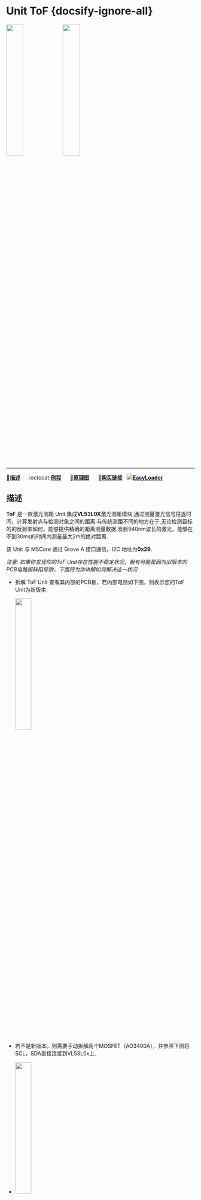 # Unit ToF {docsify-ignore-all}

<img src="assets/img/product_pics/unit/tof/unit_tof_01.jpg" width="30%" height="30%"><img src="assets/img/product_pics/unit/tof/unit_tof_02.jpg" width="30%" height="30%">

***

:memo:**[描述](#描述)**&nbsp;&nbsp;&nbsp;&nbsp;&nbsp;&nbsp;:octocat:**[例程](#例程)**&nbsp;&nbsp;&nbsp;&nbsp;&nbsp;&nbsp;:electric_plug:**[原理图](#原理图)**&nbsp;&nbsp;&nbsp;&nbsp;&nbsp;&nbsp;🛒**[购买链接](https://m5stack.com/collections/m5-unit/products/tof-sensor-unit)**&nbsp;&nbsp;&nbsp;<img src="https://m5stack.oss-cn-shenzhen.aliyuncs.com/image/EasyLoader_logo-min.jpg">**[EasyLoader](#EasyLoader)**

## 描述

**ToF** 是一款激光测距 Unit.集成**VL53L0X**激光测距模块,通过测量激光信号往返时间，计算发射点与检测对象之间的距离.与传统测距不同的地方在于,无论检测目标的的反射率如何，能够提供精确的距离测量数据.发射940nm波长的激光，能够在不到30ms的时间内测量最大2m的绝对距离.

该 Unit 与 M5Core 通过 Grove A 接口通信，I2C 地址为**0x29**.

*注意: 如果你发现你的ToF Unit存在性能不稳定状况，极有可能是因为旧版本的PCB电路板缺陷导致，下面将为你讲解如何解决这一状况*

- 拆解 ToF Unit 查看其内部的PCB板，若内部电路如下图，则表示您的ToF Unit为新版本.

  <img src="assets/img/product_pics/unit/tof/unit_tof_05.jpg" width="30%" height="30%">

- 若不是新版本，则需要手动拆解两个MOSFET（AO3400A），并参照下图将SCL，SDA直接连接到VL53L0x上.

- <img src="assets/img/product_pics/unit/tof/unit_tof_sch_02.jpg" width="30%" height="30%">

- VL53L0x的工作电压为3.3V. 因此，请确保SDA与SCL使用电压为3.3V.(M5Core的GROVE接口中的数据引脚提供3.3V，电源引脚提供5V.)

## 产品特性

- 高精度
- 最大测量距离 2m
- 激光波长: 940nm
- 开发平台: Arduino, UIFlow(Blockly, Python)
- 2x LEGO 兼容孔

## 套件清单

- 1x ToF Unit
- 1x Grove 线

## 应用

- 手势识别
- 激光测距
- 3D结构光成像（3D感应）
- 摄像机辅助（超快速自动对焦和景深图）

## 相关链接

- **[官方频道视频](https://i.youku.com/i/UNjE1ODA2MzE0OA==?spm=a2hzp.8253869.0.0)**

- **[官方论坛](http://forum.m5stack.com/)**

-  **数据手册** - [VL53L0X](https://pdf1.alldatasheet.com/datasheet-pdf/view/948120/STMICROELECTRONICS/VL53L0X.html)

## EasyLoader

<img src="https://m5stack.oss-cn-shenzhen.aliyuncs.com/image/EasyLoader_logo.png" width="100px" style="margin-top:20px">

<a href="https://m5stack.oss-cn-shenzhen.aliyuncs.com/EasyLoader/Unit/EasyLoader_TOF.exe"><button type="button" class="btn btn-primary">点击下载EasyLoader</button></a>

>1.EasyLoader是一个简洁快速的程序烧录器，每一个产品页面里的EasyLoader都提供了一个与产品相关的案例程序，通过简单步骤将其烧录至主控，能够进行一系列的功能验证.

>2.下载软件后，双击运行应用程序，将M5设备通过数据线连接至电脑,选择端口参数，点击 **"Burn"** 即可开始烧录.(**为M5StickC烧录时，请将波特率设置在750000或115200**)

?>3.目前EasyLoader仅适用于Windows操作系统、兼容M5体系采用ESP32作为控制核心的主机.在为M5Core烧录前需要安装CP210X驱动程序（使用M5StickC作为控制器的则无需安装）[点击此处查看驱动安装教程](zh_CN/related_documents/M5Burner#安装串口驱动)

## 例程

### 1. Arduino IDE

*以下代码仅为片段，如需获取完整代码， [请点击此处](https://github.com/m5stack/M5-ProductExampleCodes/tree/master/Unit/TOF/Arduino).*

```arduino
#include <M5Stack.h>
#include <Wire.h>

#define ToF_ADDR 0x29//the iic address of tof

#define SYSRANGE_START  0x00
#define RESULT_RANGE_STATUS 0x14
#define ToF_ADDR 0x29   //the IIC address of ToF

// declaration
uint16_t dist=0;

// initialization
M5.begin();
Wire.begin();// join i2c bus (address optional for master)

// read data
write_byte_data_at(VL53L0X_REG_SYSRANGE_START, 0x01);
read_block_data_at(VL53L0X_REG_RESULT_RANGE_STATUS, 12);//read 12 bytes once
// get distance
dist = makeuint16(gbuf[11], gbuf[10]);//split distance data to variable "dist"
```

### 2. UIFlow

*以下代码仅为片段，如需获取完整代码， [请点击此处](https://github.com/m5stack/M5-ProductExampleCodes/tree/master/Unit/TOF/UIFlow).*

<img src="assets/img/product_pics/unit/unit_example/TOF/example_unit_tof_01.png">

## 原理图

[ToF Schematic](https://github.com/m5stack/M5-Schematic/blob/master/Units/UNIT_TOF.pdf)

<img src="assets/img/product_pics/unit/tof/unit_tof_sch_01.jpg">

### 管脚映射

<table>
 <tr><td>M5Core(GROVE A)</td><td>GPIO22</td><td>GPIO21</td><td>5V</td><td>GND</td></tr>
 <tr><td>ToF Unit</td><td>SCL</td><td>SDA</td><td>5V</td><td>GND</td></tr>
</table>